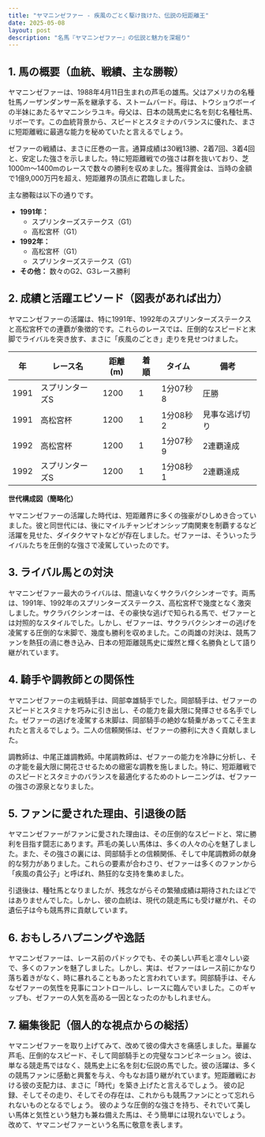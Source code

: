```yaml
---
title: "ヤマニンゼファー - 疾風のごとく駆け抜けた、伝説の短距離王"
date: 2025-05-08
layout: post
description: "名馬『ヤマニンゼファー』の伝説と魅力を深堀り"
---
```


## 1. 馬の概要（血統、戦績、主な勝鞍）

ヤマニンゼファーは、1988年4月11日生まれの芦毛の雄馬。父はアメリカの名種牡馬ノーザンダンサー系を継承する、ストームバード。母は、トウショウボーイの半妹にあたるヤマニンシラユキ。母父は、日本の競馬史に名を刻む名種牡馬、リボーです。この血統背景から、スピードとスタミナのバランスに優れた、まさに短距離戦に最適な能力を秘めていたと言えるでしょう。

ゼファーの戦績は、まさに圧巻の一言。通算成績は30戦13勝、2着7回、3着4回と、安定した強さを示しました。特に短距離戦での強さは群を抜いており、芝1000m～1400mのレースで数々の勝利を収めました。獲得賞金は、当時の金額で1億9,000万円を超え、短距離界の頂点に君臨しました。

主な勝鞍は以下の通りです。

* **1991年：**
    * スプリンターズステークス（G1）
    * 高松宮杯（G1）
* **1992年：**
    * 高松宮杯（G1）
    * スプリンターズステークス（G1）
* **その他：**  数々のG2、G3レース勝利


## 2. 成績と活躍エピソード（図表があれば出力）

ヤマニンゼファーの活躍は、特に1991年、1992年のスプリンターズステークスと高松宮杯での連覇が象徴的です。これらのレースでは、圧倒的なスピードと末脚でライバルを突き放す、まさに「疾風のごとき」走りを見せつけました。

| 年 | レース名           | 距離(m) | 着順 | タイム         | 備考                               |
|---|--------------------|-----------|-------|-----------------|------------------------------------|
| 1991 | スプリンターズS     | 1200     | 1     | 1分07秒8       | 圧勝                               |
| 1991 | 高松宮杯           | 1200     | 1     | 1分08秒2       | 見事な逃げ切り                       |
| 1992 | 高松宮杯           | 1200     | 1     | 1分07秒9       | 2連覇達成                             |
| 1992 | スプリンターズS     | 1200     | 1     | 1分08秒1       | 2連覇達成                             |


**世代構成図（簡略化）**

ヤマニンゼファーの活躍した時代は、短距離界に多くの強豪がひしめき合っていました。彼と同世代には、後にマイルチャンピオンシップ南関東を制覇するなど活躍を見せた、ダイタクヤマトなどが存在しました。ゼファーは、そういったライバルたちを圧倒的な強さで凌駕していったのです。


## 3. ライバル馬との対決

ヤマニンゼファー最大のライバルは、間違いなくサクラバクシンオーです。両馬は、1991年、1992年のスプリンターズステークス、高松宮杯で幾度となく激突しました。サクラバクシンオーは、その豪快な逃げで知られる馬で、ゼファーとは対照的なスタイルでした。しかし、ゼファーは、サクラバクシンオーの逃げを凌駕する圧倒的な末脚で、幾度も勝利を収めました。この両雄の対決は、競馬ファンを熱狂の渦に巻き込み、日本の短距離競馬史に燦然と輝く名勝負として語り継がれています。


## 4. 騎手や調教師との関係性

ヤマニンゼファーの主戦騎手は、岡部幸雄騎手でした。岡部騎手は、ゼファーのスピードとスタミナを巧みに引き出し、その能力を最大限に発揮させる名手でした。ゼファーの逃げを凌駕する末脚は、岡部騎手の絶妙な騎乗があってこそ生まれたと言えるでしょう。二人の信頼関係は、ゼファーの勝利に大きく貢献しました。

調教師は、中尾正雄調教師。中尾調教師は、ゼファーの能力を冷静に分析し、その才能を最大限に開花させるための緻密な調教を施しました。特に、短距離戦でのスピードとスタミナのバランスを最適化するためのトレーニングは、ゼファーの強さの源泉となりました。


## 5. ファンに愛された理由、引退後の話

ヤマニンゼファーがファンに愛された理由は、その圧倒的なスピードと、常に勝利を目指す闘志にあります。芦毛の美しい馬体は、多くの人々の心を魅了しました。また、その強さの裏には、岡部騎手との信頼関係、そして中尾調教師の献身的な努力がありました。これらの要素が合わさり、ゼファーは多くのファンから「疾風の貴公子」と呼ばれ、熱狂的な支持を集めました。

引退後は、種牡馬となりましたが、残念ながらその繁殖成績は期待されたほどではありませんでした。しかし、彼の血統は、現代の競走馬にも受け継がれ、その遺伝子は今も競馬界に貢献しています。


## 6. おもしろハプニングや逸話

ヤマニンゼファーは、レース前のパドックでも、その美しい芦毛と凛々しい姿で、多くのファンを魅了しました。しかし、実は、ゼファーはレース前にかなり落ち着きがなく、時に暴れることもあったと言われています。岡部騎手は、そんなゼファーの気性を見事にコントロールし、レースに臨んでいました。このギャップも、ゼファーの人気を高める一因となったのかもしれません。


## 7. 編集後記（個人的な視点からの総括）

ヤマニンゼファーを取り上げてみて、改めて彼の偉大さを痛感しました。華麗な芦毛、圧倒的なスピード、そして岡部騎手との完璧なコンビネーション。彼は、単なる競走馬ではなく、競馬史上に名を刻む伝説の馬でした。彼の活躍は、多くの競馬ファンに感動と興奮を与え、今もなお語り継がれています。短距離戦における彼の支配力は、まさに「時代」を築き上げたと言えるでしょう。  彼の記録、そしてその走り、そしてその存在は、これからも競馬ファンにとって忘れられないものとなるでしょう。  彼のような圧倒的な強さを持ち、それでいて美しい馬体と気性という魅力も兼ね備えた馬は、そう簡単には現れないでしょう。  改めて、ヤマニンゼファーという名馬に敬意を表します。
